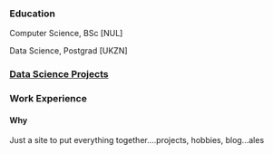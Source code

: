 ### Education

Computer Science, BSc [NUL]

Data Science, Postgrad [UKZN]

### [Data Science Projects](https://kgatman.github.io/datascience/)

### Work Experience

#### Why
Just a site to put everything together....projects, hobbies, blog...ales 
